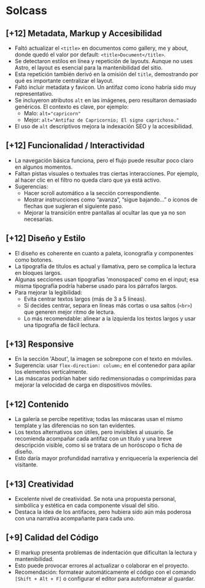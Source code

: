 # Solcass

## [+12] Metadata, Markup y Accesibilidad
- Faltó actualizar el `<title>` en documentos como gallery, me y about, donde quedó el valor por default: `<title>Document</title>`.
- Se detectaron estilos en línea y repetición de layouts. Aunque no uses Astro, el layout es esencial para la mantenibilidad del sitio.
- Esta repetición también derivó en la omisión del `title`, demostrando por qué es importante centralizar el layout.
- Faltó incluir metadata y favicon. Un antifaz como ícono habría sido muy representativo.
- Se incluyeron atributos `alt` en las imágenes, pero resultaron demasiado genéricos. El contexto es clave, por ejemplo:
  - Malo: `alt="capricorn"`
  - Mejor: `alt="Antifaz de Capricornio; El signo caprichoso."`
- El uso de `alt` descriptivos mejora la indexación SEO y la accesibilidad.

## [+12] Funcionalidad / Interactividad
- La navegación básica funciona, pero el flujo puede resultar poco claro en algunos momentos.
- Faltan pistas visuales o textuales tras ciertas interacciones. Por ejemplo, al hacer clic en el filtro no queda claro que ya está activo.
- Sugerencias:
  - Hacer scroll automático a la sección correspondiente.
  - Mostrar instrucciones como “avanza”, “sigue bajando…” o íconos de flechas que sugieran el siguiente paso.
  - Mejorar la transición entre pantallas al ocultar las que ya no son necesarias.

## [+12] Diseño y Estilo
- El diseño es coherente en cuanto a paleta, iconografía y componentes como botones.
- La tipografía de títulos es actual y llamativa, pero se complica la lectura en bloques largos.
- Algunas secciones usan tipografías 'monospaced' como en el input; esa misma tipografía podría haberse usado para los párrafos largos.
- Para mejorar la legibilidad:
  - Evita centrar textos largos (más de 3 a 5 líneas).
  - Si decides centrar, separa en líneas más cortas o usa saltos (`<br>`) que generen mejor ritmo de lectura.
  - Lo más recomendable: alinear a la izquierda los textos largos y usar una tipografía de fácil lectura.

## [+13] Responsive
- En la sección 'About', la imagen se sobrepone con el texto en móviles.
- Sugerencia: usar `flex-direction: column;` en el contenedor para apilar los elementos verticalmente.
- Las máscaras podrían haber sido redimensionadas o comprimidas para mejorar la velocidad de carga en dispositivos móviles.

## [+12] Contenido
- La galería se percibe repetitiva; todas las máscaras usan el mismo template y las diferencias no son tan evidentes.
- Los textos alternativos son útiles, pero invisibles al usuario. Se recomienda acompañar cada antifaz con un título y una breve descripción visible, como si se tratara de un horóscopo o ficha de diseño.
- Esto daría mayor profundidad narrativa y enriquecería la experiencia del visitante.

## [+13] Creatividad
- Excelente nivel de creatividad. Se nota una propuesta personal, simbólica y estética en cada componente visual del sitio.
- Destaca la idea de los antifaces, pero hubiera sido aún más poderosa con una narrativa acompañante para cada uno.

## [+9] Calidad del Código
- El markup presenta problemas de indentación que dificultan la lectura y mantenibilidad.
- Esto puede provocar errores al actualizar o colaborar en el proyecto.
- Recomendación: formatear automáticamente el código con el comando `[Shift + Alt + F]` o configurar el editor para autoformatear al guardar.
